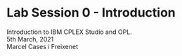 # Lab Session 0 - Introduction
Introduction to IBM CPLEX Studio and OPL.  
5th March, 2021  
Marcel Cases i Freixenet  
